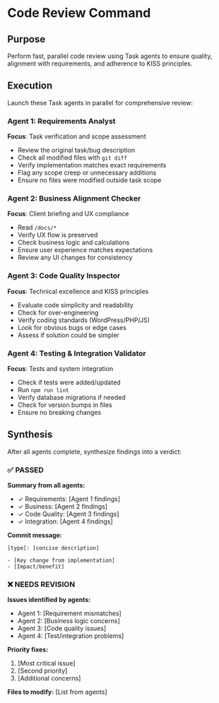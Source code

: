 # Code Review Command

## Purpose

Perform fast, parallel code review using Task agents to ensure quality, alignment with requirements, and adherence to KISS principles.

## Execution

Launch these Task agents in parallel for comprehensive review:

### Agent 1: Requirements Analyst

**Focus**: Task verification and scope assessment

- Review the original task/bug description
- Check all modified files with `git diff`
- Verify implementation matches exact requirements
- Flag any scope creep or unnecessary additions
- Ensure no files were modified outside task scope

### Agent 2: Business Alignment Checker

**Focus**: Client briefing and UX compliance

- Read `/docs/*`
- Verify UX flow is preserved
- Check business logic and calculations
- Ensure user experience matches expectations
- Review any UI changes for consistency

### Agent 3: Code Quality Inspector

**Focus**: Technical excellence and KISS principles

- Evaluate code simplicity and readability
- Check for over-engineering
- Verify coding standards (WordPress/PHP/JS)
- Look for obvious bugs or edge cases
- Assess if solution could be simpler

### Agent 4: Testing & Integration Validator

**Focus**: Tests and system integration

- Check if tests were added/updated
- Run `npm run lint`
- Verify database migrations if needed
- Check for version bumps in files
- Ensure no breaking changes

## Synthesis

After all agents complete, synthesize findings into a verdict:

### ✅ PASSED

**Summary from all agents:**

- ✓ Requirements: [Agent 1 findings]
- ✓ Business: [Agent 2 findings]
- ✓ Code Quality: [Agent 3 findings]
- ✓ Integration: [Agent 4 findings]

**Commit message:**

```
[type]: [concise description]

- [Key change from implementation]
- [Impact/benefit]
```

### ❌ NEEDS REVISION

**Issues identified by agents:**

- Agent 1: [Requirement mismatches]
- Agent 2: [Business logic concerns]
- Agent 3: [Code quality issues]
- Agent 4: [Test/integration problems]

**Priority fixes:**

1. [Most critical issue]
2. [Second priority]
3. [Additional concerns]

**Files to modify:** [List from agents]
